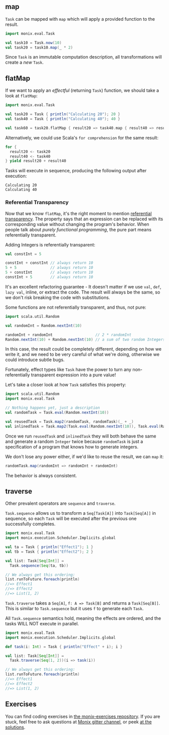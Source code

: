 ## map

`Task` can be mapped with `map` which will apply a provided function to the result.

```scala 
import monix.eval.Task

val task10 = Task.now(10)
val task20 = task10.map(_ * 2)
```

Since `Task` is an immutable computation description, all transformations will create a *new* `Task`.

## flatMap

If we want to apply an *effectful* (returning `Task`) function, we should take a look at `flatMap`:

```scala 
import monix.eval.Task

val task20 = Task { println("Calculating 20"); 20 }
val task40 = Task { println("Calculating 40"); 40 }

val task60 = task20.flatMap { result20 => task40.map { result40 => result20 + result40 } }
```

Alternatively, we could use Scala's `for comprehension` for the same result:

```scala 
for {
  result20 <- task20
  result40 <- task40
} yield result20 + result40
```

Tasks will execute in sequence, producing the following output after execution:

```
Calculating 20
Calculating 40
```

### Referential Transparency

Now that we know `flatMap`, it's the right moment to mention [referential transparency](https://en.wikipedia.org/wiki/Referential_transparency).
The property says that an expression can be replaced with its corresponding value without changing the program's behavior.
When people talk about *purely functional programming*, the pure part means referentially transparent.

Adding Integers is referentially transparent:

```scala 
val constInt = 5

constInt + constInt // always return 10
5 + 5               // always return 10
5 + constInt        // always return 10
constInt + 5        // always return 10
```

It's an excellent refactoring guarantee - It doesn't matter if we use `val`, `def`, `lazy val`, inline, or extract the code.
The result will always be the same, so we don't risk breaking the code with substitutions.

Some functions are not referentially transparent, and thus, not pure:

```scala 
import scala.util.Random

val randomInt = Random.nextInt(10)

randomInt + randomInt                   // 2 * randomInt
Random.nextInt(10) + Random.nextInt(10) // a sum of two random Integers
```

In this case, the result could be completely different, depending on how we write it, and we need to be very careful of
what we're doing, otherwise we could introduce subtle bugs.

Fortunately, effect types like `Task` have the power to turn any non-referentially transparent expression into a pure value!

Let's take a closer look at how `Task` satisfies this property:

```scala 
import scala.util.Random
import monix.eval.Task

// Nothing happens yet, just a description
val randomTask = Task.eval(Random.nextInt(10))

val reusedTask = Task.map2(randomTask, randomTask)(_ + _)
val inlinedTask = Task.map2(Task.eval(Random.nextInt(10)), Task.eval(Random.nextInt(10)))(_ + _)
```

Once we run `reusedTask` and `inlinedTask` they will both behave the same and generate a random `Integer` twice because
`randomTask` is just a specification of a program that knows how to generate integers.

We don't lose any power either, if we'd like to reuse the result, we can `map` it:

```scala 
randomTask.map(randomInt => randomInt + randomInt)
```

The behavior is always consistent.

## traverse

Other prevalent operators are `sequence` and `traverse`.

`Task.sequence` allows us to transform a `Seq[Task[A]]` into `Task[Seq[A]]` in sequence,
so each `Task` will be executed after the previous one successfully completes.

```scala 
import monix.eval.Task
import monix.execution.Scheduler.Implicits.global

val ta = Task { println("Effect1"); 1 }
val tb = Task { println("Effect2"); 2 }

val list: Task[Seq[Int]] =
  Task.sequence(Seq(ta, tb))

// We always get this ordering:
list.runToFuture.foreach(println)
//=> Effect1
//=> Effect2
//=> List(1, 2)
```

`Task.traverse` takes a `Seq[A]`, `f: A => Task[B]` and returns a `Task[Seq[B]]`.
This is similar to `Task.sequence` but it uses `f` to generate each `Task`.

All `Task.sequence` semantics hold, meaning the effects are ordered, and the tasks WILL NOT execute in parallel.

```scala 
import monix.eval.Task
import monix.execution.Scheduler.Implicits.global

def task(i: Int) = Task { println("Effect" + i); i }

val list: Task[Seq[Int]] =
  Task.traverse(Seq(1, 2))(i => task(i))

// We always get this ordering:
list.runToFuture.foreach(println)
//=> Effect1
//=> Effect2
//=> List(1, 2)
```

## Exercises

You can find coding exercises in [the monix-exercises repository](https://github.com/scalazone/monix-exercises/blob/main/monix-task-exercises/src/main/scala/scalazone/monix/lesson2/TransformationExercises.scala).
If you are stuck, feel free to ask questions at [Monix gitter channel](https://gitter.im/monix/monix),
or peek [at the solutions](https://github.com/scalazone/monix-exercises/blob/main/monix-task-solutions/src/main/scala/scalazone/monix/lesson2/TransformationExercisesSolutions.scala).